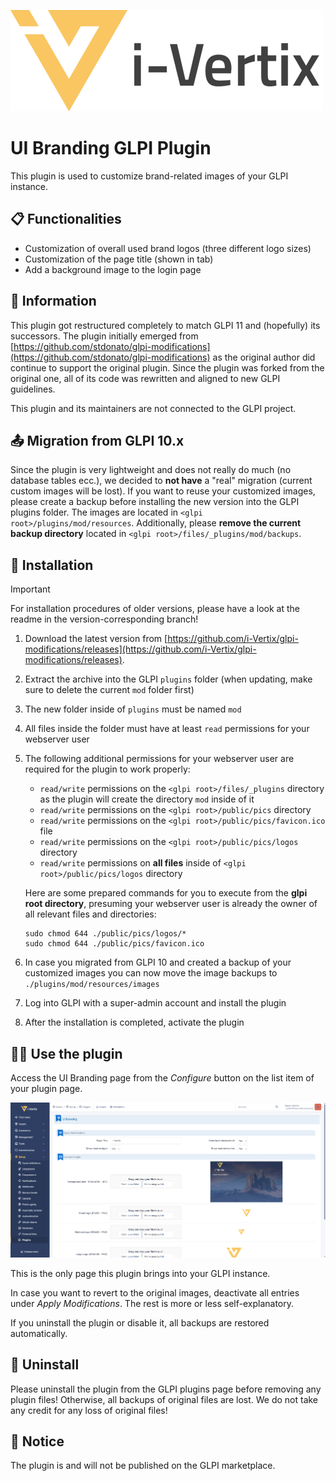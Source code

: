 [<img src="readme/i-vertix.png">](https://i-vertix.com)

# UI Branding GLPI Plugin

This plugin is used to customize brand-related images of your GLPI instance.

## 📋 Functionalities

- Customization of overall used brand logos (three different logo sizes)
- Customization of the page title (shown in tab)
- Add a background image to the login page

## 📌 Information

This plugin got restructured completely to match GLPI 11 and (hopefully) its successors.
The plugin initially emerged from
[https://github.com/stdonato/glpi-modifications](https://github.com/stdonato/glpi-modifications)
as the original author did continue to support the original plugin.
Since the plugin was forked from the original one, all of its code was rewritten and aligned to new GLPI guidelines.

This plugin and its maintainers are not connected to the GLPI project.

## 📤 Migration from GLPI 10.x

Since the plugin is very lightweight and does not really do much (no database tables ecc.), we decided to **not have** a
"real" migration (current custom images will be lost).
If you want to reuse your customized images, please create a backup before installing
the new version into the GLPI plugins folder. The images are located in `<glpi root>/plugins/mod/resources`.
Additionally, please **remove the current backup directory** located in `<glpi root>/files/_plugins/mod/backups`.

## 🔧 Installation

> [!IMPORTANT]
> For installation procedures of older versions, please have a look at the readme in the version-corresponding branch!

1. Download the latest version
   from [https://github.com/i-Vertix/glpi-modifications/releases](https://github.com/i-Vertix/glpi-modifications/releases).
2. Extract the archive into the GLPI `plugins` folder (when updating, make sure to delete the current `mod` folder
   first)
3. The new folder inside of `plugins` must be named `mod`
4. All files inside the folder must have at least `read` permissions for your webserver user
5. The following additional permissions for your webserver user are required for the plugin to work properly:

    - `read/write` permissions on the `<glpi root>/files/_plugins` directory as the plugin will create the directory
      `mod` inside of it
    - `read/write` permissions on the `<glpi root>/public/pics` directory
    - `read/write` permissions on the `<glpi root>/public/pics/favicon.ico` file
    - `read/write` permissions on the `<glpi root>/public/pics/logos` directory
    - `read/write` permissions on **all files** inside of `<glpi root>/public/pics/logos` directory

   Here are some prepared commands for you to execute from the **glpi root directory**, presuming your webserver user is
   already the owner of all relevant files and directories:

   ```shell
   sudo chmod 644 ./public/pics/logos/*
   sudo chmod 644 ./public/pics/favicon.ico
   ```
6. In case you migrated from GLPI 10 and created a backup of your customized images you can now move the image backups
   to `./plugins/mod/resources/images`
7. Log into GLPI with a super-admin account and install the plugin
8. After the installation is completed, activate the plugin

## 👨‍🔧 Use the plugin

Access the UI Branding page from the *Configure* button on the list item of your plugin page.

![UI Branding](./readme/ui-branding.png)

This is the only page this plugin brings into your GLPI instance.

In case you want to revert to the original images, deactivate all entries under *Apply Modifications*.
The rest is more or less self-explanatory.

If you uninstall the plugin or disable it, all backups are restored automatically.

## 🗿 Uninstall

Please uninstall the plugin from the GLPI plugins page before removing any plugin files!
Otherwise, all backups of original files are lost.
We do not take any credit for any loss of original files!

## 📢 Notice

The plugin is and will not be published on the GLPI marketplace.

